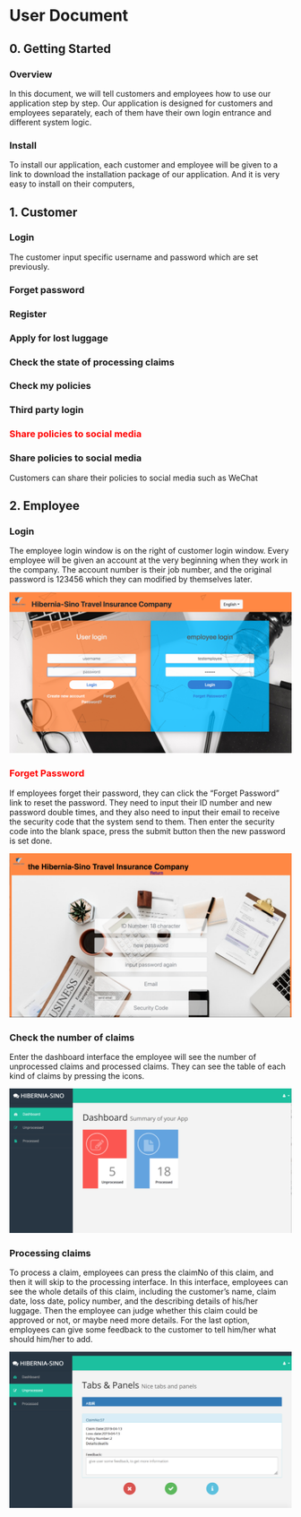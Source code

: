 # User Document

## 0. Getting Started

### Overview

In this document, we will tell customers and employees how to use our application step by step. Our application is designed for customers and employees separately, each of them have their own login entrance and different system logic.

### Install

To install our application, each customer and employee will be given to a link to download the installation package of our application. And it is very easy to install on their computers,

## 1. Customer

### Login

The customer input specific username and password which are set previously.

### Forget password

### Register

### Apply for lost luggage

### Check the state of processing claims

### Check my policies

### Third party login

### <font color=#FF0000>Share policies to social media</font>

### Share policies to social media

Customers can share their policies to social media such as WeChat

## 2. Employee

### Login

The employee login window is on the right of customer login window. Every employee will be given an account at the very beginning when they work in the company. The account number is their job number, and the original password is 123456 which they can modified by themselves later.

![login](src/login.png)

### <font color=#FF0000>Forget Password</font>

If employees forget their password, they can click the “Forget Password” link to reset the password. They need to input their ID number and new password double times, and they also need to input their email to receive the security code that the system send to them. Then enter the security code into the blank space, press the submit button then the new password is set done.

![reset](src/reset.png)





### Check the number of claims

Enter the dashboard interface the employee will see the number of unprocessed claims and processed claims. They can see the table of each kind of claims by pressing the icons.

![em_NumberOfClaim](src/em_NumberOfClaim.png)





### Processing claims

To process a claim, employees can press the claimNo of this claim, and then it will skip to the processing interface. In this interface, employees can see the whole details of this claim, including the customer’s name, claim date, loss date, policy number, and the describing details of his/her luggage. Then the employee can judge whether this claim could be approved or not, or maybe need more details. For the last option, employees can give some feedback to the customer to tell him/her what should him/her to add. 

![em_processing](src/em_processing.png)



